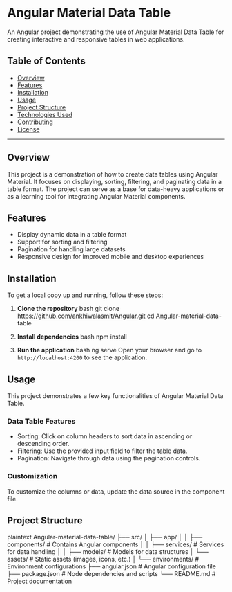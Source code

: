 # Angular Material Data Table

An Angular project demonstrating the use of Angular Material Data Table for creating interactive and responsive tables in web applications.

## Table of Contents

- [Overview](#overview)
- [Features](#features)
- [Installation](#installation)
- [Usage](#usage)
- [Project Structure](#project-structure)
- [Technologies Used](#technologies-used)
- [Contributing](#contributing)
- [License](#license)

---

## Overview

This project is a demonstration of how to create data tables using Angular Material. It focuses on displaying, sorting, filtering, and paginating data in a table format. The project can serve as a base for data-heavy applications or as a learning tool for integrating Angular Material components.

## Features

- Display dynamic data in a table format
- Support for sorting and filtering
- Pagination for handling large datasets
- Responsive design for improved mobile and desktop experiences

## Installation

To get a local copy up and running, follow these steps:

1. **Clone the repository**
    bash
    git clone https://github.com/ankhiwalasmit/Angular.git
    cd Angular-material-data-table

2. **Install dependencies**
    bash
    npm install

3. **Run the application**
    bash
    ng serve
    Open your browser and go to `http://localhost:4200` to see the application.

## Usage

This project demonstrates a few key functionalities of Angular Material Data Table. 

### Data Table Features

- Sorting: Click on column headers to sort data in ascending or descending order.
- Filtering: Use the provided input field to filter the table data.
- Pagination: Navigate through data using the pagination controls.

### Customization

To customize the columns or data, update the data source in the component file.

## Project Structure

plaintext
Angular-material-data-table/
├── src/
│   ├── app/
│   │   ├── components/         # Contains Angular components
│   │   ├── services/           # Services for data handling
│   │   ├── models/             # Models for data structures
│   └── assets/                 # Static assets (images, icons, etc.)
│   └── environments/           # Environment configurations
├── angular.json                # Angular configuration file
├── package.json                # Node dependencies and scripts
└── README.md                   # Project documentation
